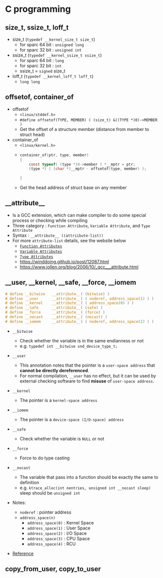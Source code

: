 # C programming
## size_t, ssize_t, loff_t
* size_t (`typedef __kernel_size_t size_t`)
    * for sparc 64 bit : `unsigned long`
    * for sparc 32 bit : `unsigned int`
* ssize_t (`typedef __kernel_ssize_t ssize_t`)
    * for sparc 64 bit : `long`
    * for sparc 32 bit : `int`
    * ssize_t = `signed` size_t
* loff_t (`typedef __kernel_loff_t loff_t`)
    * `long long`

## offsetof, container_of
* offsetof 
    * `<linux/stddef.h>`
    * `#define offsetof(TYPE, MEMBER) ( (size_t) &((TYPE *)0)->MEMBER )`
    * Get the offset of a structure member (distance from member to struct head)
* container_of
    * `<linux/kernel.h>`
    * ```C
      container_of(ptr, type, member) 
      { 
          const typeof( (type *)0->member ) *__mptr = ptr;  
          (type *) ( (char *)__mptr - offsetof(type, member) );
          
      }
      ```
    * Get the head address of struct base on any member

## \_\_attribute__
* Is a GCC extension, which can make compiler to do some special process or checking while compiling
* Three category : `Function Attribute`, `Variable Attribute`, and `Type Attribute`
* Syntax : `__attribute__ ((attriibute-list))`
* For more `attribute-list` details, see the website below
    * [`Function Attributes`](https://gcc.gnu.org/onlinedocs/gcc/Function-Attributes.html)
    * [`Variable Attributes`](https://gcc.gnu.org/onlinedocs/gcc/Variable-Attributes.html#Variable-Attributes)
    * [`Type Attributes`](https://gcc.gnu.org/onlinedocs/gcc/Type-Attributes.html#Type-Attributes)
    * https://winddoing.github.io/post/12087.html
    * https://www.jollen.org/blog/2006/10/_gcc___attribute.html

## __user, __kernel, __safe, __force, __iomem
```C
# define __bitwise   __attribute__( (bitwise) )
# define __user      __attribute__( ( noderef, address_space(1) ) )
# define __kernel    __attribute__( ( address_space(0) ) )
# define __safe      __attribute__( (safe) )
# define __force     __attribute__( (force) )
# define __nocast    __attribute__( (nocast) )
# define __iomem     __attribute__( ( noderef, address_space(2) ) )
```

* `__bitwise`
    * Check whether the variable is in the same endianness or not
    * e.g. `typedef int __bitwise snd_device_type_t;`
* `__user`
    * This annotation notes that the pointer is a `user-space address` that __cannot be directly dereferenced__.
    * For normal compilation, `__user` has no effect, but it can be used by external checking software to find __misuse__ of `user-space address`.
* `__kernel`
    * The pointer is a `kernel-space address`
* `__iomem`
    * The pointer is a `device-space (I/O-space) address`
* `__safe`
    * Check whether the variable is `NULL` or not
* `__force`
    * Force to do type casting
* `__nocast`
    * The variable that pass into a function should be exactly the same to definition
    * e.g. `ktrace_alloc(int nentries, unsigned int __nocast sleep)` 
    sleep should be `unsigned int`
* Notes:
    * `noderef` : pointer address
    * `address_space(n)`
        * `address_space(0)` : Kernel Space
        * `address_space(1)` : User Space
        * `address_space(2)` : I/O Space
        * `address_space(3)` : CPU Space
        * `address_space(4)` : RCU
    
* [Reference](https://www.twblogs.net/a/5c45e178bd9eee35b21eefb9)    

## copy_from_user, copy_to_user
